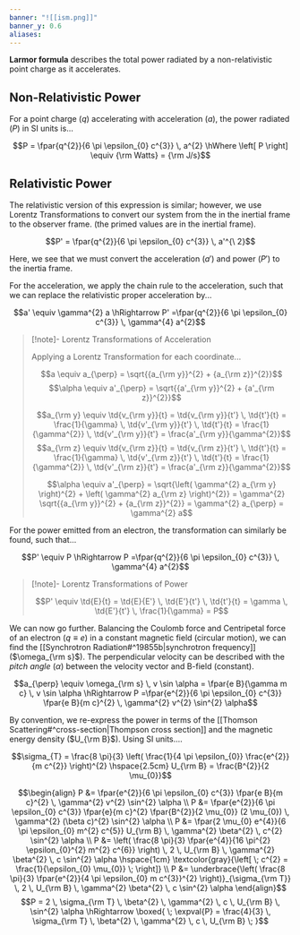 ```yaml
---
banner: "![[ism.png]]"
banner_y: 0.6
aliases:
---
```

**Larmor formula** describes the total power radiated by a non-relativistic point charge as it accelerates. 

## Non-Relativistic Power

For a point charge ($q$) accelerating with acceleration ($a$), the power radiated ($P$) in SI units is...

$$P = \fpar{q^{2}}{6 \pi \epsilon_{0} c^{3}} \, a^{2} \hWhere \left[ P \right] \equiv {\rm Watts} = {\rm J/s}$$

## Relativistic Power

The relativistic version of this expression is similar; however, we use Lorentz Transformations to convert our system from the in the inertial frame to the observer frame. (the primed values are in the inertial frame).

$$P' = \fpar{q^{2}}{6 \pi \epsilon_{0} c^{3}} \, a'^{\ 2}$$

Here, we see that we must convert the acceleration ($a'$) and power ($P'$) to the inertia frame.

For the acceleration, we apply the chain rule to the acceleration, such that we can replace the relativistic proper acceleration by...

$$a' \equiv \gamma^{2} a \hRightarrow P' =\fpar{q^{2}}{6 \pi \epsilon_{0} c^{3}} \, \gamma^{4} a^{2}$$

> [!note]- Lorentz Transformations of Acceleration
> 
> Applying a Lorentz Transformation for each coordinate...
> 
> $$a \equiv a_{\perp} = \sqrt{{a_{\rm y}}^{2} + {a_{\rm z}}^{2}}$$
> $$\alpha \equiv a'_{\perp} = \sqrt{{a'_{\rm y}}^{2} + {a'_{\rm z}}^{2}}$$
> 
> $$a_{\rm y} \equiv \td{v_{\rm y}}{t} = \td{v_{\rm y}}{t'} \, \td{t'}{t} = \frac{1}{\gamma} \, \td{v'_{\rm y}}{t'} \, \td{t'}{t} = \frac{1}{\gamma^{2}} \, \td{v'_{\rm y}}{t'} = \frac{a'_{\rm y}}{\gamma^{2}}$$
> $$a_{\rm z} \equiv \td{v_{\rm z}}{t} = \td{v_{\rm z}}{t'} \, \td{t'}{t} = \frac{1}{\gamma} \, \td{v'_{\rm z}}{t'} \, \td{t'}{t} = \frac{1}{\gamma^{2}} \, \td{v'_{\rm z}}{t'} = \frac{a'_{\rm z}}{\gamma^{2}}$$
> 
> $$\alpha \equiv a'_{\perp} = \sqrt{\left( \gamma^{2} a_{\rm y} \right)^{2} + \left( \gamma^{2} a_{\rm z} \right)^{2}} = \gamma^{2} \sqrt{{a_{\rm y}}^{2} + {a_{\rm z}}^{2}} = \gamma^{2} a_{\perp} = \gamma^{2} a$$

For the power emitted from an electron, the transformation can similarly be found, such that...

$$P' \equiv P \hRightarrow P =\fpar{q^{2}}{6 \pi \epsilon_{0} c^{3}} \, \gamma^{4} a^{2}$$

> [!note]- Lorentz Transformations of Power
> 
> $$P' \equiv \td{E}{t} = \td{E}{E'} \, \td{E'}{t'} \, \td{t'}{t} = \gamma \, \td{E'}{t'} \, \frac{1}{\gamma} = P$$

We can now go further. Balancing the Coulomb force and Centripetal force of an electron ($q \equiv e$) in a constant magnetic field (circular motion), we can find the [[Synchrotron Radiation#^19855b|synchrotron frequency]] ($\omega_{\rm s}$). The perpendicular velocity can be described with the *pitch angle* ($\alpha$) between the velocity vector and B-field (constant).

$$a_{\perp} \equiv \omega_{\rm s} \, v \sin \alpha = \fpar{e B}{\gamma m c} \, v \sin \alpha \hRightarrow P =\fpar{e^{2}}{6 \pi \epsilon_{0} c^{3}} \fpar{e B}{m c}^{2} \, \gamma^{2} v^{2} \sin^{2} \alpha$$

By convention, we re-express the power in terms of the [[Thomson Scattering#^cross-section|Thompson cross section]] and the magnetic energy density ($U_{\rm B}$). Using SI units....

$$\sigma_{T} = \frac{8 \pi}{3} \left( \frac{1}{4 \pi \epsilon_{0}} \frac{e^{2}}{m c^{2}} \right)^{2} \hspace{2.5cm} U_{\rm B} = \frac{B^{2}}{2 \mu_{0}}$$

$$\begin{align}
	P &= \fpar{e^{2}}{6 \pi \epsilon_{0} c^{3}} \fpar{e B}{m c}^{2} \, \gamma^{2} v^{2} \sin^{2} \alpha \\
	P &= \fpar{e^{2}}{6 \pi \epsilon_{0} c^{3}} \fpar{e}{m c}^{2} \fpar{B^{2}}{2 
	\mu_{0}} (2 \mu_{0}) \, \gamma^{2} (\beta c)^{2} \sin^{2} \alpha \\
	P &= \fpar{2 \mu_{0} e^{4}}{6 \pi \epsilon_{0} m^{2} c^{5}} U_{\rm B} \, \gamma^{2} \beta^{2} \, c^{2} \sin^{2} \alpha \\
	P &= \left( \frac{8 \pi}{3} \fpar{e^{4}}{16 \pi^{2} \epsilon_{0}^{2} m^{2} c^{6}} \right) \, 2 \, U_{\rm B} \, \gamma^{2} \beta^{2} \, c \sin^{2} \alpha \hspace{1cm} \textcolor{gray}{\left[ \; c^{2} = \frac{1}{\epsilon_{0} \mu_{0}} \; \right]} \\
	P &= \underbrace{\left( \frac{8 \pi}{3} \fpar{e^{2}}{4 \pi \epsilon_{0} m c^{3}}^{2} \right)}_{\sigma_{\rm T}} \, 2 \, U_{\rm B} \, \gamma^{2} \beta^{2} \, c \sin^{2} \alpha
\end{align}$$
$$P = 2 \, \sigma_{\rm T} \, \beta^{2} \, \gamma^{2} \, c \, U_{\rm B} \, \sin^{2} \alpha \hRightarrow \boxed{ \; \expval{P} = \frac{4}{3} \, \sigma_{\rm T} \, \beta^{2} \, \gamma^{2} \, c \, U_{\rm B}  \; }$$
